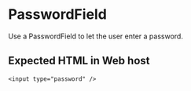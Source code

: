 # PasswordField

Use a PasswordField to let the user enter a password.

## Expected HTML in Web host

`<input type="password" />`
